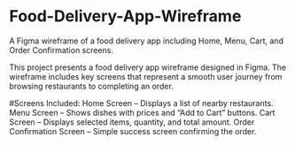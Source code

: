 # Food-Delivery-App-Wireframe
A Figma wireframe of a food delivery app including Home, Menu, Cart, and Order Confirmation screens.

This project presents a food delivery app wireframe designed in Figma.
The wireframe includes key screens that represent a smooth user journey from browsing restaurants to completing an order.

#Screens Included:
Home Screen – Displays a list of nearby restaurants.
Menu Screen – Shows dishes with prices and “Add to Cart” buttons.
Cart Screen – Displays selected items, quantity, and total amount.
Order Confirmation Screen – Simple success screen confirming the order.
